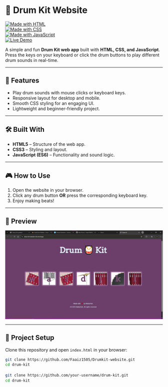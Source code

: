 # 🥁 Drum Kit Website

[![Made with HTML](https://img.shields.io/badge/HTML-5-orange?logo=html5&logoColor=white)](https://developer.mozilla.org/en-US/docs/Web/HTML)  
[![Made with CSS](https://img.shields.io/badge/CSS-3-blue?logo=css3&logoColor=white)](https://developer.mozilla.org/en-US/docs/Web/CSS)  
[![Made with JavaScript](https://img.shields.io/badge/JavaScript-ES6-yellow?logo=javascript&logoColor=black)](https://developer.mozilla.org/en-US/docs/Web/JavaScript)  
[![Live Demo](https://img.shields.io/badge/Live%20Demo-Click%20Here-brightgreen?style=for-the-badge)](https://drum-kit-website-pgq2v6ed7-nasirudeen-faaiz-s-projects.vercel.app )

A simple and fun **Drum Kit web app** built with **HTML, CSS, and JavaScript**.  
Press the keys on your keyboard or click the drum buttons to play different drum sounds in real-time.

---

## 🚀 Features
- Play drum sounds with mouse clicks or keyboard keys.
- Responsive layout for desktop and mobile.
- Smooth CSS styling for an engaging UI.
- Lightweight and beginner-friendly project.

---

## 🛠️ Built With
- **HTML5** – Structure of the web app.
- **CSS3** – Styling and layout.
- **JavaScript (ES6)** – Functionality and sound logic.

---

## 🎮 How to Use
1. Open the website in your browser.
2. Click any drum button **OR** press the corresponding keyboard key.
3. Enjoy making beats!

---

## 📸 Preview
![Drum Kit Screenshot](screenshot.png)

---

## 📂 Project Setup
Clone this repository and open `index.html` in your browser:

```bash
git clone https://github.com/Faaiz1505/Drumkit-website.git
cd drum-kit

git clone https://github.com/your-username/drum-kit.git
cd drum-kit
